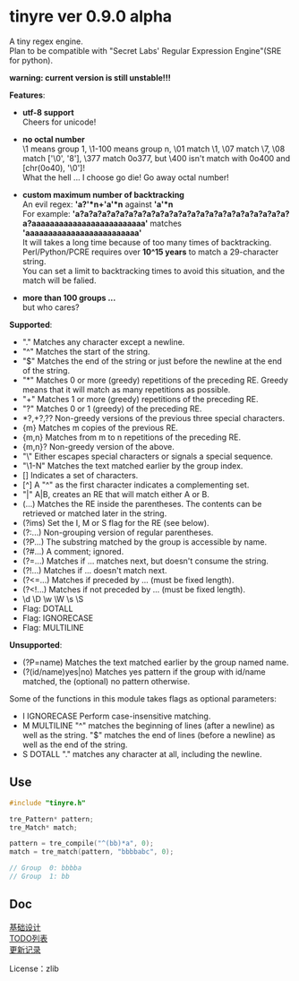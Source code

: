 
# tinyre ver 0.9.0 alpha

A tiny regex engine.  
Plan to be compatible with "Secret Labs' Regular Expression Engine"(SRE for python).  

**warning: current version is still unstable!!!**

**Features**:  
* **utf-8 support**  
  Cheers for unicode!  

* **no octal number**  
  \\1 means group 1, \\1-100 means group n, \\01 match \\1, \\07 match \\7, \\08 match ['\\0', '8'], \\377 match 0o377, but \\400 isn't match with 0o400 and [chr(0o40), '\\0']!  
  What the hell ... I choose go die! Go away octal number!  

* **custom maximum number of backtracking**  
  An evil regex: **'a?'\*n+'a'\*n** against **'a'\*n**  
  For example: **'a?a?a?a?a?a?a?a?a?a?a?a?a?a?a?a?a?a?a?a?a?a?a?a?a?aaaaaaaaaaaaaaaaaaaaaaaaa'** matches **'aaaaaaaaaaaaaaaaaaaaaaaaa'**  
  It will takes a long time because of too many times of backtracking. Perl/Python/PCRE requires over **10^15 years** to match a 29-character string.  
  You can set a limit to backtracking times to avoid this situation, and the match will be falied.  

* **more than 100 groups ...**  
  but who cares?  


**Supported**:
*    "."      Matches any character except a newline.
*    "^"      Matches the start of the string.
*    "$"      Matches the end of the string or just before the newline at the end of the string.
*    "*"      Matches 0 or more (greedy) repetitions of the preceding RE. Greedy means that it will match as many repetitions as possible.
*    "+"      Matches 1 or more (greedy) repetitions of the preceding RE.
*    "?"      Matches 0 or 1 (greedy) of the preceding RE.
*    *?,+?,?? Non-greedy versions of the previous three special characters.
*    {m}      Matches m copies of the previous RE.  
*    {m,n}    Matches from m to n repetitions of the preceding RE.
*    {m,n}?   Non-greedy version of the above.
*    "\\"     Either escapes special characters or signals a special sequence.
*    "\\1-N"  Matches the text matched earlier by the group index.  
*    []       Indicates a set of characters.  
*    [^]      A "^" as the first character indicates a complementing set.  
*    "|"      A|B, creates an RE that will match either A or B.  
*    (...)    Matches the RE inside the parentheses. The contents can be retrieved or matched later in the string.  
*    (?ims)   Set the I, M or S flag for the RE (see below).  
*    (?:...)  Non-grouping version of regular parentheses.  
*    (?P<name>...) The substring matched by the group is accessible by name.  
*    (?#...)  A comment; ignored.  
*    (?=...)  Matches if ... matches next, but doesn't consume the string.  
*    (?!...)  Matches if ... doesn't match next.  
*    (?<=...) Matches if preceded by ... (must be fixed length).  
*    (?<!...) Matches if not preceded by ... (must be fixed length).  
*    \\d \\D \\w \\W \\s \\S  
*    Flag: DOTALL
*    Flag: IGNORECASE
*    Flag: MULTILINE


**Unsupported**:
*    (?P=name)     Matches the text matched earlier by the group named name.
*    (?(id/name)yes|no) Matches yes pattern if the group with id/name matched, the (optional) no pattern otherwise.


Some of the functions in this module takes flags as optional parameters:
*    I  IGNORECASE  Perform case-insensitive matching.
*    M  MULTILINE   "^" matches the beginning of lines (after a newline) as well as the string. "$" matches the end of lines (before a newline) as well as the end of the string.
*    S  DOTALL      "." matches any character at all, including the newline.


## Use

```C
#include "tinyre.h"

tre_Pattern* pattern;
tre_Match* match;

pattern = tre_compile("^(bb)*a", 0);
match = tre_match(pattern, "bbbbabc", 0);

// Group  0: bbbba
// Group  1: bb
```

## Doc

[基础设计](https://github.com/fy0/tinyre/wiki/%E5%9F%BA%E7%A1%80%E8%AE%BE%E8%AE%A1)  
[TODO列表](https://github.com/fy0/tinyre/wiki/todo-%E5%88%97%E8%A1%A8)  
[更新记录](https://github.com/fy0/tinyre/wiki/%E6%9B%B4%E6%96%B0%E8%AE%B0%E5%BD%95)  

License：zlib
